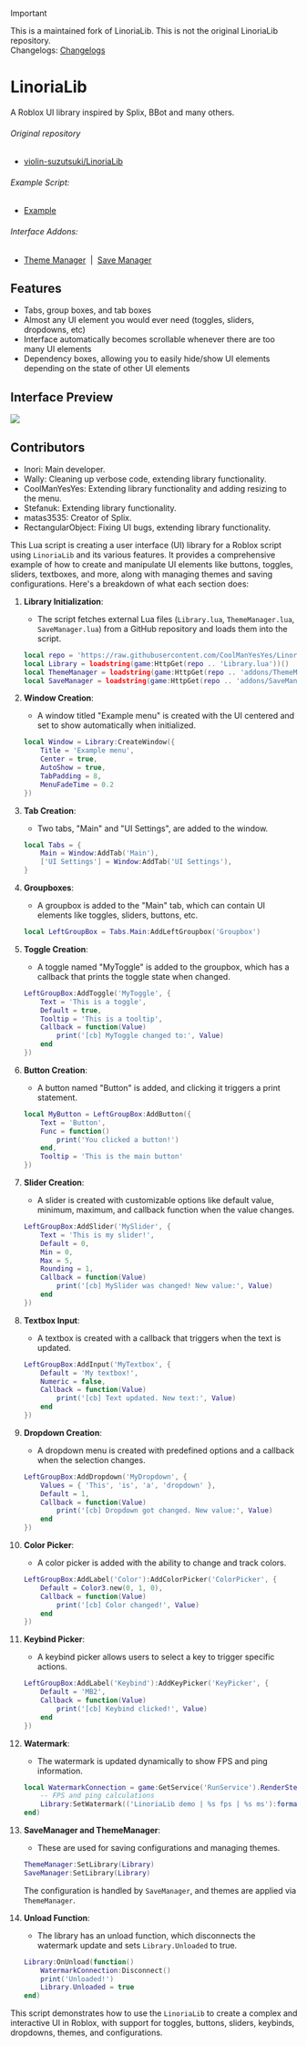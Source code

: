 > [!IMPORTANT]  
> This is a maintained fork of LinoriaLib. This is not the original LinoriaLib repository.<br />
> Changelogs: [Changelogs](CHANGELOGS.md)

# LinoriaLib
A Roblox UI library inspired by Splix, BBot and many others.

###### Original repository
* [violin-suzutsuki/LinoriaLib](https://github.com/violin-suzutsuki/LinoriaLib)

###### Example Script: 
* [Example](Example.lua)

###### Interface Addons:
* [Theme Manager](addons/ThemeManager.lua)&nbsp;&nbsp;|&nbsp;&nbsp;[Save Manager](addons/SaveManager.lua) 

## Features
- Tabs, group boxes, and tab boxes
- Almost any UI element you would ever need (toggles, sliders, dropdowns, etc)
- Interface automatically becomes scrollable whenever there are too many UI elements
- Dependency boxes, allowing you to easily hide/show UI elements depending on the state of other UI elements

## Interface Preview
<img src="https://i.imgur.com/qs0Hqc6.png" />

## Contributors
- Inori: Main developer.
- Wally: Cleaning up verbose code, extending library functionality.
- CoolManYesYes: Extending library functionality and adding resizing to the menu.
- Stefanuk: Extending library functionality.
- matas3535: Creator of Splix.
- RectangularObject: Fixing UI bugs, extending library functionality.

This Lua script is creating a user interface (UI) library for a Roblox script using `LinoriaLib` and its various features. It provides a comprehensive example of how to create and manipulate UI elements like buttons, toggles, sliders, textboxes, and more, along with managing themes and saving configurations. Here's a breakdown of what each section does:

1. **Library Initialization**:
   - The script fetches external Lua files (`Library.lua`, `ThemeManager.lua`, `SaveManager.lua`) from a GitHub repository and loads them into the script.

   ```lua
   local repo = 'https://raw.githubusercontent.com/CoolManYesYes/LinoriaLib/main/'
   local Library = loadstring(game:HttpGet(repo .. 'Library.lua'))()
   local ThemeManager = loadstring(game:HttpGet(repo .. 'addons/ThemeManager.lua'))()
   local SaveManager = loadstring(game:HttpGet(repo .. 'addons/SaveManager.lua'))()
   ```

2. **Window Creation**:
   - A window titled "Example menu" is created with the UI centered and set to show automatically when initialized.

   ```lua
   local Window = Library:CreateWindow({
       Title = 'Example menu',
       Center = true,
       AutoShow = true,
       TabPadding = 8,
       MenuFadeTime = 0.2
   })
   ```

3. **Tab Creation**:
   - Two tabs, "Main" and "UI Settings", are added to the window.

   ```lua
   local Tabs = {
       Main = Window:AddTab('Main'),
       ['UI Settings'] = Window:AddTab('UI Settings'),
   }
   ```

4. **Groupboxes**:
   - A groupbox is added to the "Main" tab, which can contain UI elements like toggles, sliders, buttons, etc.

   ```lua
   local LeftGroupBox = Tabs.Main:AddLeftGroupbox('Groupbox')
   ```

5. **Toggle Creation**:
   - A toggle named "MyToggle" is added to the groupbox, which has a callback that prints the toggle state when changed.

   ```lua
   LeftGroupBox:AddToggle('MyToggle', {
       Text = 'This is a toggle',
       Default = true,
       Tooltip = 'This is a tooltip',
       Callback = function(Value)
           print('[cb] MyToggle changed to:', Value)
       end
   })
   ```

6. **Button Creation**:
   - A button named "Button" is added, and clicking it triggers a print statement.

   ```lua
   local MyButton = LeftGroupBox:AddButton({
       Text = 'Button',
       Func = function()
           print('You clicked a button!')
       end,
       Tooltip = 'This is the main button'
   })
   ```

7. **Slider Creation**:
   - A slider is created with customizable options like default value, minimum, maximum, and callback function when the value changes.

   ```lua
   LeftGroupBox:AddSlider('MySlider', {
       Text = 'This is my slider!',
       Default = 0,
       Min = 0,
       Max = 5,
       Rounding = 1,
       Callback = function(Value)
           print('[cb] MySlider was changed! New value:', Value)
       end
   })
   ```

8. **Textbox Input**:
   - A textbox is created with a callback that triggers when the text is updated.

   ```lua
   LeftGroupBox:AddInput('MyTextbox', {
       Default = 'My textbox!',
       Numeric = false,
       Callback = function(Value)
           print('[cb] Text updated. New text:', Value)
       end
   })
   ```

9. **Dropdown Creation**:
   - A dropdown menu is created with predefined options and a callback when the selection changes.

   ```lua
   LeftGroupBox:AddDropdown('MyDropdown', {
       Values = { 'This', 'is', 'a', 'dropdown' },
       Default = 1,
       Callback = function(Value)
           print('[cb] Dropdown got changed. New value:', Value)
       end
   })
   ```

10. **Color Picker**:
    - A color picker is added with the ability to change and track colors.

    ```lua
    LeftGroupBox:AddLabel('Color'):AddColorPicker('ColorPicker', {
        Default = Color3.new(0, 1, 0),
        Callback = function(Value)
            print('[cb] Color changed!', Value)
        end
    })
    ```

11. **Keybind Picker**:
    - A keybind picker allows users to select a key to trigger specific actions.

    ```lua
    LeftGroupBox:AddLabel('Keybind'):AddKeyPicker('KeyPicker', {
        Default = 'MB2',
        Callback = function(Value)
            print('[cb] Keybind clicked!', Value)
        end
    })
    ```

12. **Watermark**:
    - The watermark is updated dynamically to show FPS and ping information.

    ```lua
    local WatermarkConnection = game:GetService('RunService').RenderStepped:Connect(function()
        -- FPS and ping calculations
        Library:SetWatermark(('LinoriaLib demo | %s fps | %s ms'):format(math.floor(FPS), math.floor(game:GetService('Stats').Network.ServerStatsItem['Data Ping']:GetValue())))
    end)
    ```

13. **SaveManager and ThemeManager**:
    - These are used for saving configurations and managing themes.

    ```lua
    ThemeManager:SetLibrary(Library)
    SaveManager:SetLibrary(Library)
    ```

    The configuration is handled by `SaveManager`, and themes are applied via `ThemeManager`.

14. **Unload Function**:
    - The library has an unload function, which disconnects the watermark update and sets `Library.Unloaded` to true.

    ```lua
    Library:OnUnload(function()
        WatermarkConnection:Disconnect()
        print('Unloaded!')
        Library.Unloaded = true
    end)
    ```

This script demonstrates how to use the `LinoriaLib` to create a complex and interactive UI in Roblox, with support for toggles, buttons, sliders, keybinds, dropdowns, themes, and configurations.
